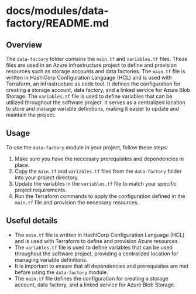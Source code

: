 # docs/modules/data-factory/README.md

## Overview
The `data-factory` folder contains the `main.tf` and `variables.tf` files. These files are used in an Azure infrastructure project to define and provision resources such as storage accounts and data factories. The `main.tf` file is written in HashiCorp Configuration Language (HCL) and is used with Terraform, an infrastructure as code tool. It defines the configuration for creating a storage account, data factory, and a linked service for Azure Blob Storage. The `variables.tf` file is used to define variables that can be utilized throughout the software project. It serves as a centralized location to store and manage variable definitions, making it easier to update and maintain the project.

## Usage
To use the `data-factory` module in your project, follow these steps:
1. Make sure you have the necessary prerequisites and dependencies in place.
2. Copy the `main.tf` and `variables.tf` files from the `data-factory` folder into your project directory.
3. Update the variables in the `variables.tf` file to match your specific project requirements.
4. Run the Terraform commands to apply the configuration defined in the `main.tf` file and provision the necessary resources.

## Useful details
- The `main.tf` file is written in HashiCorp Configuration Language (HCL) and is used with Terraform to define and provision Azure resources.
- The `variables.tf` file is used to define variables that can be used throughout the software project, providing a centralized location for managing variable definitions.
- It is important to ensure that all dependencies and prerequisites are met before using the `data-factory` module.
- The `main.tf` file defines the configuration for creating a storage account, data factory, and a linked service for Azure Blob Storage.